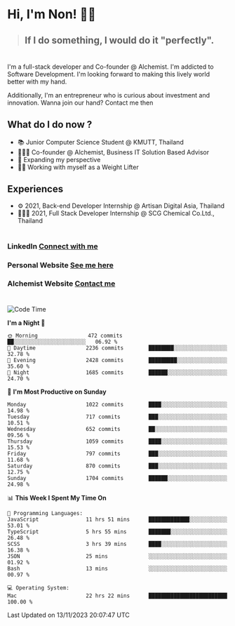 # Hi, I'm Non! 🖐🏻

> ## If I do something, I would do it "perfectly".

#

I'm a full-stack developer and Co-founder @ Alchemist. I'm addicted to Software Development. I'm looking forward to making this lively world better with my hand.

Additionally, I'm an entrepreneur who is curious about investment and innovation. Wanna join our hand? Contact me then

## What do I do now ?

- 📚 Junior Computer Science Student @ KMUTT, Thailand
- 🧑🏻‍💻 Co-founder @ Alchemist, Business IT Solution Based Advisor
- 🌈 Expanding my perspective
- 🏋🏻 Working with myself as a Weight Lifter

## Experiences

- ⚙️ 2021, Back-end Developer Internship @ Artisan Digital Asia, Thailand
- 🧑🏻‍💻 2021, Full Stack Developer Internship @ SCG Chemical Co.Ltd., Thailand

#

### LinkedIn [Connect with me](https://www.linkedin.com/in/non-nontra/)

### Personal Website [See me here](https://nonnontra.com/)

### Alchemist Website [Contact me](https://alchemist-softwarehouse.co/)

#

<!--START_SECTION:waka-->
![Code Time](http://img.shields.io/badge/Code%20Time-3%2C316%20hrs%2034%20mins-blue)

**I'm a Night 🦉** 

```text
🌞 Morning                472 commits         ██░░░░░░░░░░░░░░░░░░░░░░░   06.92 % 
🌆 Daytime                2236 commits        ████████░░░░░░░░░░░░░░░░░   32.78 % 
🌃 Evening                2428 commits        █████████░░░░░░░░░░░░░░░░   35.60 % 
🌙 Night                  1685 commits        ██████░░░░░░░░░░░░░░░░░░░   24.70 % 
```
📅 **I'm Most Productive on Sunday** 

```text
Monday                   1022 commits        ████░░░░░░░░░░░░░░░░░░░░░   14.98 % 
Tuesday                  717 commits         ███░░░░░░░░░░░░░░░░░░░░░░   10.51 % 
Wednesday                652 commits         ██░░░░░░░░░░░░░░░░░░░░░░░   09.56 % 
Thursday                 1059 commits        ████░░░░░░░░░░░░░░░░░░░░░   15.53 % 
Friday                   797 commits         ███░░░░░░░░░░░░░░░░░░░░░░   11.68 % 
Saturday                 870 commits         ███░░░░░░░░░░░░░░░░░░░░░░   12.75 % 
Sunday                   1704 commits        ██████░░░░░░░░░░░░░░░░░░░   24.98 % 
```


📊 **This Week I Spent My Time On** 

```text
💬 Programming Languages: 
JavaScript               11 hrs 51 mins      █████████████░░░░░░░░░░░░   53.01 % 
TypeScript               5 hrs 55 mins       ███████░░░░░░░░░░░░░░░░░░   26.48 % 
SCSS                     3 hrs 39 mins       ████░░░░░░░░░░░░░░░░░░░░░   16.38 % 
JSON                     25 mins             ░░░░░░░░░░░░░░░░░░░░░░░░░   01.92 % 
Bash                     13 mins             ░░░░░░░░░░░░░░░░░░░░░░░░░   00.97 % 

💻 Operating System: 
Mac                      22 hrs 22 mins      █████████████████████████   100.00 % 
```


 Last Updated on 13/11/2023 20:07:47 UTC
<!--END_SECTION:waka-->
